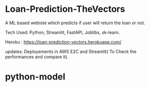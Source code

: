 # Loan-Prediction-TheVectors

A ML based webiste which predicts if user will return the loan or not.

Tech Used: Python, Streamlit, FastAPI, Joblibs, sk-learn.

Heroku : https://loan-prediction-vectors.herokuapp.com/

updates: Deployements in AWS E2C and Streamlit( To Check the performances and compare it).
# python-model
